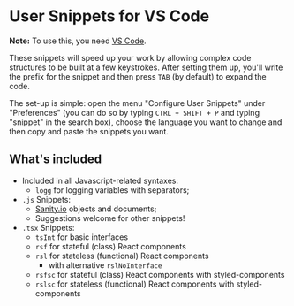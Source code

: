 # User Snippets for VS Code

**Note:** To use this, you need [VS Code](https://code.visualstudio.com/).

These snippets will speed up your work by allowing complex code structures to be built at a few keystrokes. After setting them up, you'll write the prefix for the snippet and then press `TAB` (by default) to expand the code.

The set-up is simple: open the menu "Configure User Snippets" under "Preferences" (you can do so by typing `CTRL + SHIFT + P` and typing "snippet" in the search box), choose the language you want to change and then copy and paste the snippets you want.

## What's included

- Included in all Javascript-related syntaxes:
  - `logg` for logging variables with separators;
- `.js` Snippets:
  - [Sanity.io](https://sanity.io) objects and documents;
  - Suggestions welcome for other snippets!
- `.tsx` Snippets:
  - `tsInt` for basic interfaces
  - `rsf` for stateful (class) React components
  - `rsl` for stateless (functional) React components
    - with alternative `rslNoInterface`
  - `rsfsc` for stateful (class) React components with styled-components
  - `rslsc` for stateless (functional) React components with styled-components
